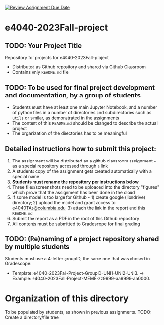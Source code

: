 [![Review Assignment Due Date](https://classroom.github.com/assets/deadline-readme-button-24ddc0f5d75046c5622901739e7c5dd533143b0c8e959d652212380cedb1ea36.svg)](https://classroom.github.com/a/UwpqMYOQ)
# e4040-2023Fall-project
## TODO: Your Project Title

Repository for projects for e4040-2023Fall-project
  - Distributed as Github repository and shared via Github Classroom
  - Contains only `README.md` file

## TODO: To be used for final project development and documentation, by a group of students
  - Students must have at least one main Jupyter Notebook, and a number of python files in a number of directories and subdirectories such as `utils` or similar, as demonstrated in the assignments
  - The content of this `README.md` should be changed to describe the actual project
  - The organization of the directories has to be meaningful

## Detailed instructions how to submit this project:
1. The assignment will be distributed as a github classroom assignment - as a special repository accessed through a link
2. A students copy of the assignment gets created automatically with a special name
3. **Students must rename the repository per instructions below**
5. Three files/screenshots need to be uploaded into the directory "figures" which prove that the assignment has been done in the cloud
6. If some model is too large for Github - 1) create google (liondrive) directory; 2) upload the model and grant access to e4040TAs@columbia.edu; 3) attach the link in the report and this `README.md`
7. Submit the report as a PDF in the root of this Github repository
8. All contents must be submitted to Gradescope for final grading

## TODO: (Re)naming of a project repository shared by multiple students
Students must use a 4-letter groupID, the same one that was chosed in Gradescope: 
* Template: e4040-2023Fall-Project-GroupID-UNI1-UNI2-UNI3. -> Example: e4040-2023Fall-Project-MEME-zz9999-aa9999-aa0000.

# Organization of this directory
To be populated by students, as shown in previous assignments.
TODO: Create a directory/file tree
```

```
